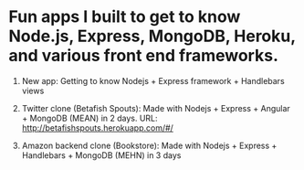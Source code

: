 # Fun apps I built to get to know Node.js, Express, MongoDB, Heroku, and various front end frameworks.

1. New app: Getting to know Nodejs + Express framework + Handlebars views

2. Twitter clone (Betafish Spouts): Made with Nodejs + Express + Angular + MongoDB (MEAN) in 2 days.
URL: http://betafishspouts.herokuapp.com/#/

3. Amazon backend clone (Bookstore): Made with Nodejs + Express + Handlebars + MongoDB (MEHN) in 3 days
